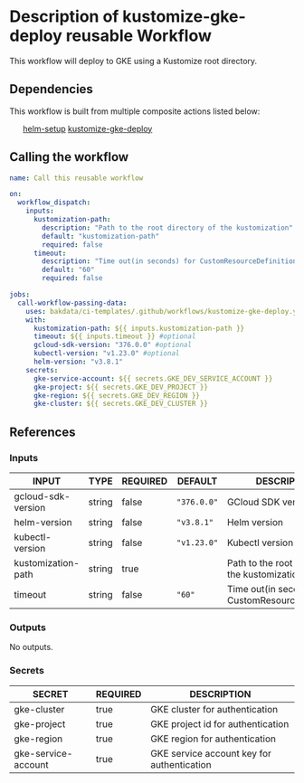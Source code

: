 <h1>Description of kustomize-gke-deploy reusable Workflow</h1>

This workflow will deploy to GKE using a Kustomize root directory.

<h2>Dependencies</h2>

This workflow is built from multiple composite actions listed below:

<ul>
<a href="https://github.com/bakdata/ci-templates/tree/main/actions/helm-setup">helm-setup</a>
<a href="https://github.com/bakdata/ci-templates/tree/main/actions/kustomize-gke-deploy">kustomize-gke-deploy</a>
</ul>

<h2>Calling the workflow</h2>

```yaml
name: Call this reusable workflow

on:
  workflow_dispatch:
    inputs:
      kustomization-path:
        description: "Path to the root directory of the kustomization"
        default: "kustomization-path"
        required: false
      timeout:
        description: "Time out(in seconds) for CustomResourceDefinitions"
        default: "60"
        required: false

jobs:
  call-workflow-passing-data:
    uses: bakdata/ci-templates/.github/workflows/kustomize-gke-deploy.yaml@main
    with:
      kustomization-path: ${{ inputs.kustomization-path }}
      timeout: ${{ inputs.timeout }} #optional
      gcloud-sdk-version: "376.0.0" #optional
      kubectl-version: "v1.23.0" #optional
      helm-version: "v3.8.1"
    secrets:
      gke-service-account: ${{ secrets.GKE_DEV_SERVICE_ACCOUNT }}
      gke-project: ${{ secrets.GKE_DEV_PROJECT }}
      gke-region: ${{ secrets.GKE_DEV_REGION }}
      gke-cluster: ${{ secrets.GKE_DEV_CLUSTER }}
```

<h2>References</h2>

<h3>Inputs</h3>

<!-- AUTO-DOC-INPUT:START - Do not remove or modify this section -->

|       INPUT        |  TYPE  | REQUIRED |   DEFAULT   |                    DESCRIPTION                     |
|--------------------|--------|----------|-------------|----------------------------------------------------|
| gcloud-sdk-version | string |  false   | <code>"376.0.0"</code> |                 GCloud SDK version                 |
|    helm-version    | string |  false   | <code>"v3.8.1"</code>  |                    Helm version                    |
|  kubectl-version   | string |  false   | <code>"v1.23.0"</code> |                  Kubectl version                   |
| kustomization-path | string |   true   |             |  Path to the root directory of the kustomization   |
|      timeout       | string |  false   |   <code>"60"</code>    | Time out(in seconds) for CustomResourceDefinitions |

<!-- AUTO-DOC-INPUT:END -->

<h3>Outputs</h3>

<!-- AUTO-DOC-OUTPUT:START - Do not remove or modify this section -->
No outputs.
<!-- AUTO-DOC-OUTPUT:END -->

<h3>Secrets</h3>

<!-- AUTO-DOC-SECRETS:START - Do not remove or modify this section -->

|       SECRET        | REQUIRED |                DESCRIPTION                 |
|---------------------|----------|--------------------------------------------|
|     gke-cluster     |   true   |       GKE cluster for authentication       |
|     gke-project     |   true   |     GKE project id for authentication      |
|     gke-region      |   true   |       GKE region for authentication        |
| gke-service-account |   true   | GKE service account key for authentication |

<!-- AUTO-DOC-SECRETS:END -->
